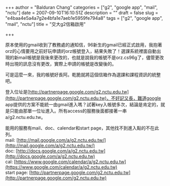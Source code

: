 +++
author = "Balduran Chang"
categories = ["g2", "google app", "mail", "nctu"]
date = 2007-09-10T16:10:51Z
description = ""
draft = false
slug = "e4baa4e5a4a7g2e4bfa1e7aeb1e5959fe794a8"
tags = ["g2", "google app", "mail", "nctu"]
title = "交大g2信箱啟用"

+++


原本使用的gmail收到了教務處的通知信，96新生的gmail已經正式啟用，我抱著orz的心情要用之前好玩申請的orz帳號登入，結果失敗了！選課系統裡面自動出現的新mail帳號是我後來更改的，也就是說我的帳號不是orz.cs96g了，儘管更改時出現的訊息沒有更改，實際上申請的帳號是改變後的。

可是這麼一來，我的帳號好長阿。乾脆就將這個信箱作為選課和課程資訊的統整吧。

登入位址是[http://partnerpage.google.com/g2.nctu.edu.tw](http://partnerpage.google.com/g2.nctu.edu.tw)，不好記又長，難道google app提供的方案不能統一由gmail進入嗎？試著key入帳號多次，結論是肯定的，就是只能由那單一位址進入。所有access的服務後面都接著一串a/g2.nctu.edu.tw。

能用的服務有mail、doc、calendar和start page，其他找不到進入點的不在此列。  
 mail: [http://mail.google.com/a/g2.nctu.edu.tw/](http://mail.google.com/a/g2.nctu.edu.tw/)  
 doc: [http://docs.google.com/a/g2.nctu.edu.tw](http://docs.google.com/a/g2.nctu.edu.tw)  
 cal: [https://www.google.com/calendar/a/g2.nctu.edu.tw](https://www.google.com/calendar/a/g2.nctu.edu.tw)  
 start page: [http://partnerpage.google.com/g2.nctu.edu.tw](http://partnerpage.google.com/g2.nctu.edu.tw)

